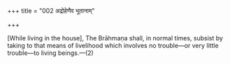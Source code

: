 +++
title = "002 अद्रोहेणैव भूतानाम्"

+++

[While living in the house], The Brāhmaṇa shall, in normal times, subsist by taking to that means of livelihood which involves no trouble—or very little trouble—to living beings.—(2)